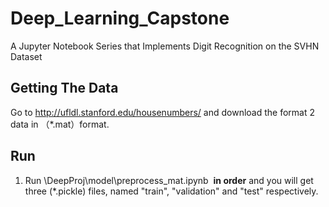 # Deep_Learning_Capstone
A Jupyter Notebook Series that Implements Digit Recognition on the SVHN Dataset 

## Getting The Data
Go to http://ufldl.stanford.edu/housenumbers/ and download the format 2 data in （\*.mat）format.

## Run 
1. Run \DeepProj\model\preprocess_mat.ipynb  **in order** and you will get three (\*.pickle) files, named "train", "validation" and "test" respectively.
